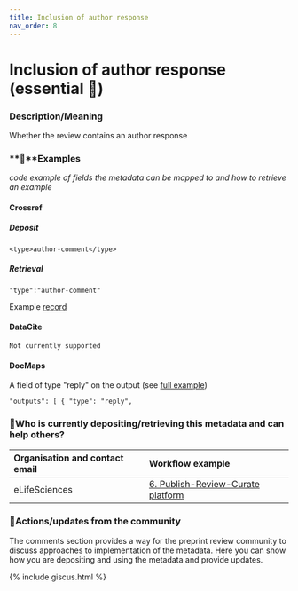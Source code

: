 ```yaml
---
title: Inclusion of author response
nav_order: 8
---
```


# Inclusion of author response (essential 🔴)

### Description/Meaning

Whether the review contains an author response

### **🤖**Examples

*code example of fields the metadata can be mapped to and how to retrieve an example*

#### Crossref

##### **Deposit**

```
<type>author-comment</type>
```

##### **Retrieval**

```
"type":"author-comment"
```

Example [record](https://www.crossref.org/documentation/schema-library/markup-guide-record-types/peer-reviews/#00077) 

#### DataCite

```
Not currently supported
```

#### DocMaps

A field of type "reply" on the output (see [full example](https://data-hub-api.elifesciences.org/enhanced-preprints/docmaps/v2/by-publisher/elife/get-by-manuscript-id?manuscript_id=86824))

```
"outputs": [ { "type": "reply",
```

### 🙏Who is currently depositing/retrieving this metadata and can help others? 

| Organisation and contact email | Workflow example |
| :---- | :---- |
| eLifeSciences | [6\. Publish-Review-Curate platform](https://osf.io/preprints/metaarxiv/yu4sm_v1) |

### 💪Actions/updates from the community 

The comments section provides a way for the preprint review community to discuss approaches to implementation of the metadata. Here you can show how you are depositing and using the metadata and provide updates.

{% include giscus.html %}